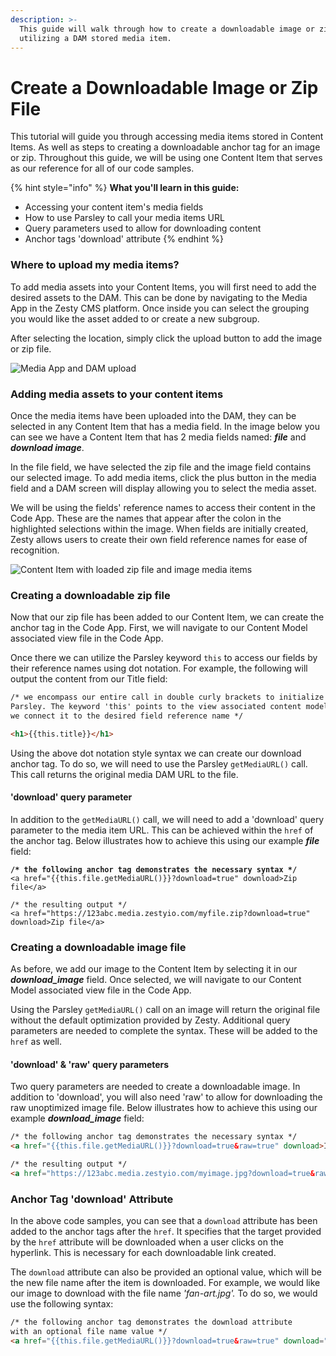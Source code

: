```yaml
---
description: >-
  This guide will walk through how to create a downloadable image or zip file
  utilizing a DAM stored media item.
---
```


# Create a Downloadable Image or Zip File

This tutorial will guide you through accessing media items stored in Content Items. As well as steps to creating a downloadable anchor tag for an image or zip. Throughout this guide, we will be using one Content Item that serves as our reference for all of our code samples.

{% hint style="info" %}
**What you'll learn in this guide:**

* Accessing your content item's media fields
* How to use Parsley to call your media items URL
* Query parameters used to allow for downloading content
* Anchor tags 'download' attribute
{% endhint %}

### Where to upload my media items?

To add media assets into your Content Items, you will first need to add the desired assets to the DAM. This can be done by navigating to the Media App in the Zesty CMS platform. Once inside you can select the grouping you would like the asset added to or create a new subgroup.&#x20;

After selecting the location, simply click the upload button to add the image or zip file.

![Media App and DAM upload](../../../.gitbook/assets/DAM\_upload.png)

### Adding media assets to your content items

Once the media items have been uploaded into the DAM, they can be selected in any Content Item that has a media field. In the image below you can see we have a Content Item that has 2 media fields named: _**file**_ and _**download image**_.

In the file field, we have selected the zip file and the image field contains our selected image. To add media items, click the plus button in the media field and a DAM screen will display allowing you to select the media asset.

&#x20;We will be using the fields' reference names to access their content in the Code App. These are the names that appear after the colon in the highlighted selections within the image. When fields are initially created, Zesty allows users to create their own field reference names for ease of recognition.

![Content Item with loaded zip file and image media items](../../../.gitbook/assets/image\_zip.png)

### Creating a downloadable zip file

Now that our zip file has been added to our Content Item, we can create the anchor tag in the Code App. First, we will navigate to our Content Model associated view file in the Code App.&#x20;

Once there we can utilize the Parsley keyword `this` to access our fields by their reference names using dot notation. For example, the following will output the content from our Title field:&#x20;

```html
/* we encompass our entire call in double curly brackets to initialize
Parsley. The keyword 'this' points to the view associated content model and
we connect it to the desired field reference name */

<h1>{{this.title}}</h1>
```

Using the above dot notation style syntax we can create our download anchor tag. To do so, we will need to use the Parsley `getMediaURL()` call. This call returns the original media DAM URL to the file.&#x20;

#### 'download' query parameter

In addition to the `getMediaURL()` call, we will need to add a 'download' query parameter to the media item URL. This can be achieved within the `href` of the anchor tag. Below illustrates how to achieve this using our example _**file**_ field:

<pre class="language-html"><code class="lang-html"><strong>/* the following anchor tag demonstrates the necessary syntax */
</strong>&#x3C;a href="{{this.file.getMediaURL()}}?download=true" download>Zip file&#x3C;/a>

/* the resulting output */
&#x3C;a href="https://123abc.media.zestyio.com/myfile.zip?download=true" download>Zip file&#x3C;/a>
</code></pre>

### Creating a downloadable image file

As before, we add our image to the Content Item by selecting it in our _**download\_image**_ field. Once selected, we will navigate to our Content Model associated view file in the Code App.&#x20;

Using the Parsley `getMediaURL()` call on an image will return the original file without the default optimization provided by Zesty. Additional query parameters are needed to complete the syntax. These will be added to the `href` as well.

#### 'download' & 'raw' query parameters

Two query parameters are needed to create a downloadable image. In addition to 'download', you will also need 'raw' to allow for downloading the raw unoptimized image file. Below illustrates how to achieve this using our example _**download\_image**_ field:

```html
/* the following anchor tag demonstrates the necessary syntax */
<a href="{{this.file.getMediaURL()}}?download=true&raw=true" download>Image</a>

/* the resulting output */
<a href="https://123abc.media.zestyio.com/myimage.jpg?download=true&raw=true" download>Image</a>
```

### Anchor Tag 'download' Attribute

In the above code samples, you can see that a `download` attribute has been added to the anchor tags after the `href`. It specifies that the target provided by the `href` attribute will be downloaded when a user clicks on the hyperlink. This is necessary for each downloadable link created.&#x20;

The `download` attribute can also be provided an optional value, which will be the new file name after the item is downloaded. For example, we would like our image to download with the file name _'fan-art.jpg'._ To do so, we would use the following syntax:

```html
/* the following anchor tag demonstrates the download attribute
with an optional file name value */
<a href="{{this.file.getMediaURL()}}?download=true&raw=true" download="fan-art.jpg">Image</a>
```

